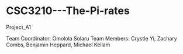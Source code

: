 # CSC3210---The-Pi-rates
Project_A1

Team Coordinator: Omolola Solaru
Team Members: Crystle Yi, Zachary Combs, Benjamin Heppard, Michael Kellam
